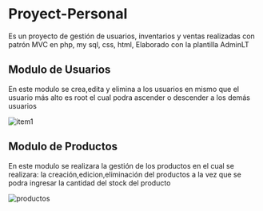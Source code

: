 # Proyect-Personal
Es un proyecto de gestión de usuarios, inventarios y ventas realizadas con patrón MVC en php, my sql, css, html, 
Elaborado con la plantilla AdminLT


## Modulo de Usuarios
En este modulo se crea,edita y elimina a los usuarios en mismo que el usuario más alto es root el cual podra ascender o descender a los demás usuarios 

![item1](https://user-images.githubusercontent.com/62443346/90937731-07fc5680-e3cd-11ea-9b7b-22a0f4f69558.png)


## Modulo de Productos
En este modulo se realizara la gestión de los productos  en el cual se realizara: la creación,edicion,eliminación del productos a la vez que se podra ingresar la cantidad del stock del producto

![productos](https://user-images.githubusercontent.com/62443346/92520898-f5ae5500-f1e1-11ea-9ad0-e9d8c274af37.png)

